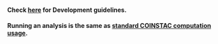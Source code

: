 #### Check [here](https://github.com/bishalth01/coinstac-sparse-dinunet) for Development guidelines.
#### Running an analysis is the same as [standard COINSTAC computation usage](https://github.com/trendscenter/coinstac-instructions/blob/master/coinstac-how-to-run-analysis.md).



